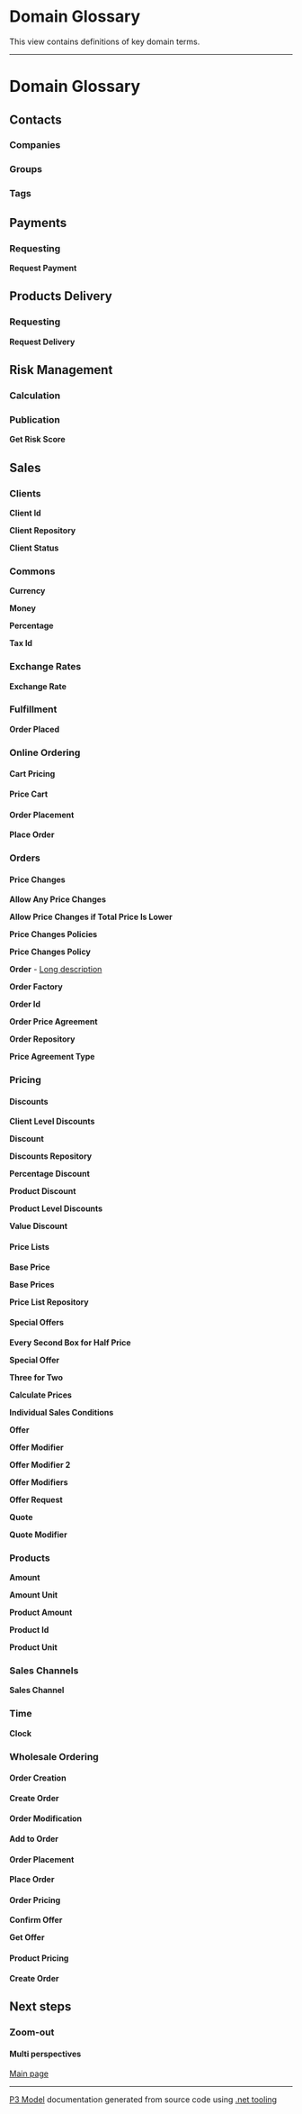 ﻿
# Domain Glossary

This view contains definitions of key domain terms.  

---



# Domain Glossary


## Contacts


### Companies


### Groups


### Tags


## Payments


### Requesting

**Request Payment**


## Products Delivery


### Requesting

**Request Delivery**


## Risk Management


### Calculation


### Publication

**Get Risk Score**


## Sales


### Clients

**Client Id**

**Client Repository**

**Client Status**


### Commons

**Currency**

**Money**

**Percentage**

**Tax Id**


### Exchange Rates

**Exchange Rate**


### Fulfillment

**Order Placed**


### Online Ordering


#### Cart Pricing

**Price Cart**


#### Order Placement

**Place Order**


### Orders


#### Price Changes

**Allow Any Price Changes**

**Allow Price Changes if Total Price Is Lower**

**Price Changes Policies**

**Price Changes Policy**

**Order** - [Long description](Order.md)


**Order Factory**

**Order Id**

**Order Price Agreement**

**Order Repository**

**Price Agreement Type**


### Pricing


#### Discounts

**Client Level Discounts**

**Discount**

**Discounts Repository**

**Percentage Discount**

**Product Discount**

**Product Level Discounts**

**Value Discount**


#### Price Lists

**Base Price**

**Base Prices**

**Price List Repository**


#### Special Offers

**Every Second Box for Half Price**

**Special Offer**

**Three for Two**

**Calculate Prices**

**Individual Sales Conditions**

**Offer**

**Offer Modifier**

**Offer Modifier 2**

**Offer Modifiers**

**Offer Request**

**Quote**

**Quote Modifier**


### Products

**Amount**

**Amount Unit**

**Product Amount**

**Product Id**

**Product Unit**


### Sales Channels

**Sales Channel**


### Time

**Clock**


### Wholesale Ordering


#### Order Creation

**Create Order**


#### Order Modification

**Add to Order**


#### Order Placement

**Place Order**


#### Order Pricing

**Confirm Offer**

**Get Offer**


#### Product Pricing

**Create Order**


## Next steps


### Zoom-out


#### Multi perspectives

[Main page](../../README.md)  

---

[P3 Model](https://github.com/P3-model/P3-model) documentation generated from source code using [.net tooling](https://github.com/P3-model/P3-model-dotnet)